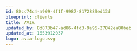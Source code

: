 ```yaml
---
id: 80cc74c4-a969-4f1f-9987-8172889ed13d
blueprint: clients
title: AVIA
updated_by: 8d873b47-ad86-4fd3-9e95-27842ea80beb
updated_at: 1653912037
logo: avia-logo.svg
---
```

